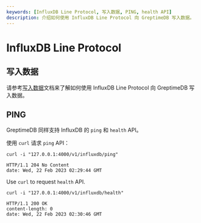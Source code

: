 ```yaml
---
keywords: [InfluxDB Line Protocol, 写入数据, PING, health API]
description: 介绍如何使用 InfluxDB Line Protocol 向 GreptimeDB 写入数据。
---
```


# InfluxDB Line Protocol

## 写入数据

请参考[写入数据](/user-guide/ingest-data/for-iot/influxdb-line-protocol.md)文档来了解如何使用 InfluxDB Line Protocol 向 GreptimeDB 写入数据。

## PING

GreptimeDB 同样支持 InfluxDB 的 `ping` 和 `health` API。

使用 `curl` 请求 `ping` API：

```shell
curl -i "127.0.0.1:4000/v1/influxdb/ping"
```

```shell
HTTP/1.1 204 No Content
date: Wed, 22 Feb 2023 02:29:44 GMT
```

Use `curl` to request `health` API.

```shell
curl -i "127.0.0.1:4000/v1/influxdb/health"
```

```shell
HTTP/1.1 200 OK
content-length: 0
date: Wed, 22 Feb 2023 02:30:46 GMT
```
